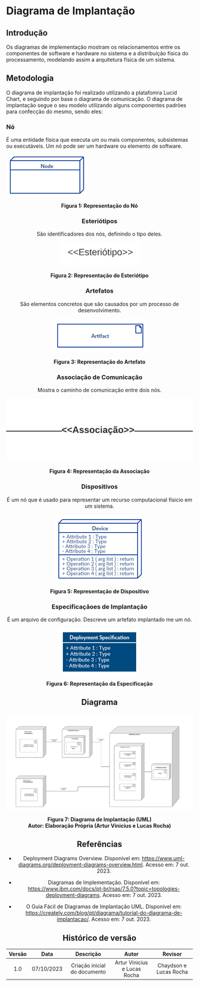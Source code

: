 # Diagrama de Implantação

## Introdução

Os diagramas de implementação mostram os relacionamentos entre os componentes de software e hardware no sistema e a distribuição física do processamento, modelando assim a arquitetura física de um sistema. 

## Metodologia

O diagrama de implantação foi realizado utilizando a platafomra Lucid Chart, e seguindo por base o diagrama de comunicação. O diagrama de implantação segue o seu modelo utilizando alguns componentes padrões para confecção do mesmo, sendo eles:

### Nó

É uma entidade física que executa um ou mais componentes, subsistemas ou executáveis. Um nó pode ser um hardware ou elemento de software.

![No](../assets//modelagem/No.png)

<div style="text-align: center">
<figcaption style="text-align: center">
    <b>Figura 1: Representação do Nó</b>
</figcaption>

### Esteriótipos

São identificadores dos nós, definindo o tipo deles.

![esteriotipo](../assets//modelagem/esteriotipo.jpg)

<div style="text-align: center">
<figcaption style="text-align: center">
    <b>Figura 2: Representação do Esteriótipo</b>
</figcaption>

### Artefatos

São elementos concretos que são causados por um processo de desenvolvimento.

![Artefato](../assets//modelagem/Artefato.png)

<div style="text-align: center">
<figcaption style="text-align: center">
    <b>Figura 3: Representação do Artefato</b>
</figcaption>

### Associação de Comunicação

Mostra o caminho de comunicação entre dois nós.

![Associaçao](../assets//modelagem/Associação.png)

<div style="text-align: center">
<figcaption style="text-align: center">
    <b>Figura 4: Representação da Associação</b>
</figcaption>

### Dispositivos

É um nó que é usado para representar um recurso computacional físicio em um sistema.

![Dispositivo](../assets//modelagem/Dispositivo.png)

<div style="text-align: center">
<figcaption style="text-align: center">
    <b>Figura 5: Representação de Dispositivo</b>
</figcaption>

### Especificaçãoes de Implantação

É um arquivo de configuração. Descreve um artefato implantado me um nó.

![Especificacao](../assets//modelagem/especificação.png)

<div style="text-align: center">
<figcaption style="text-align: center">
    <b>Figura 6: Representação da Especificação</b>
</figcaption>

## Diagrama

![Diagrama de implantacao](../assets//modelagem/implantacao.png)

<div style="text-align: center">
<figcaption style="text-align: center">
   <b>Figura 7: Diagrama de Implantação (UML)</b>
</figcaption>
</div>
<figcaption style="text-align: center">
   <b>Autor: Elaboração Própria (Artur Vinicius e Lucas Rocha)</b>
</figcaption>

## Referências

- Deployment Diagrams Overview. Disponível em: <https://www.uml-diagrams.org/deployment-diagrams-overview.html>. Acesso em: 7 out. 2023.

- Diagramas de Implementação. Disponível em: <https://www.ibm.com/docs/pt-br/rsas/7.5.0?topic=topologies-deployment-diagrams>. Acesso em: 7 out. 2023.

- O Guia Fácil de Diagramas de Implantação UML. Disponível em: <https://creately.com/blog/pt/diagrama/tutorial-do-diagrama-de-implantacao/>. Acesso em: 7 out. 2023.

## Histórico de versão

| Versão |    Data    |          Descrição           |          Autor          |       Revisor        |
| :----: | :--------: | :--------------------------: | :---------------------: | :------------------: |
|  1.0   | 07/10/2023 | Criação inicial do documento | Artur Vinicius e Lucas Rocha| Chaydson e Lucas Rocha |
